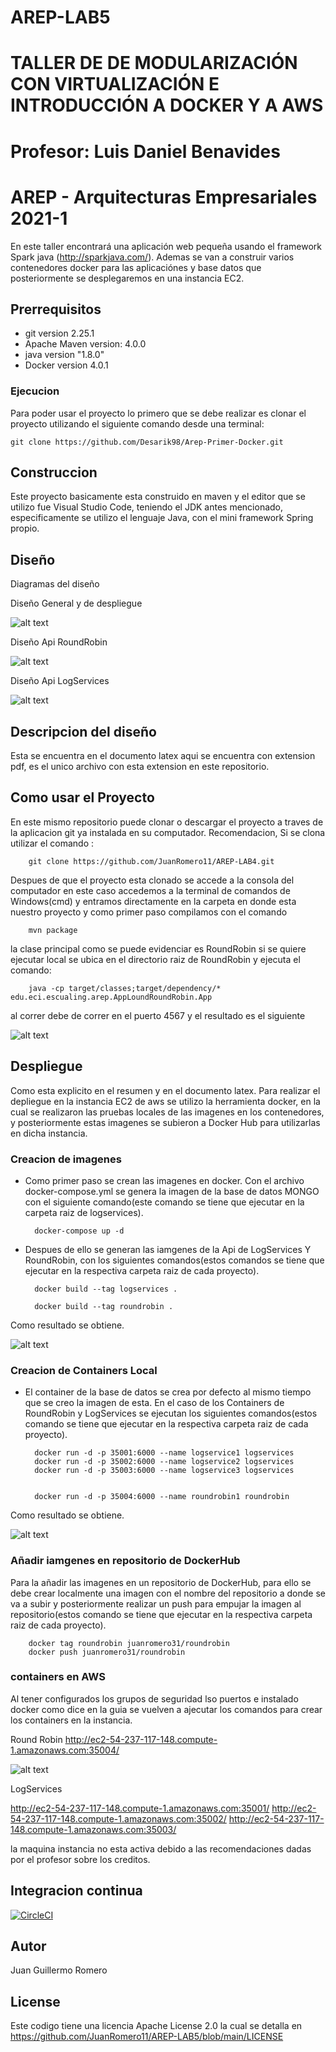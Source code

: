 # AREP-LAB5

# TALLER DE DE MODULARIZACIÓN CON VIRTUALIZACIÓN E INTRODUCCIÓN A DOCKER Y A AWS
# Profesor: Luis Daniel Benavides
# AREP - Arquitecturas Empresariales 2021-1

En este taller encontrará una aplicación web pequeña usando el framework Spark java (http://sparkjava.com/). 
Ademas se van a construir varios contenedores docker para las aplicaciónes y base datos que posteriormente
se desplegaremos en una instancia EC2. 

## Prerrequisitos

- git version 2.25.1
- Apache Maven version: 4.0.0
- java version "1.8.0"
- Docker version 4.0.1
### Ejecucion

Para poder usar el proyecto lo primero que se debe realizar es clonar el proyecto utilizando el siguiente comando desde una terminal:

```
git clone https://github.com/Desarik98/Arep-Primer-Docker.git
```
## Construccion

Este proyecto basicamente esta construido en maven y el editor que se utilizo fue Visual Studio Code, teniendo el JDK antes mencionado, especificamente se utilizo el lenguaje Java, con el mini framework Spring propio.

## Diseño

Diagramas del diseño

Diseño General y de despliegue

![alt text](https://github.com/JuanRomero11/AREP-LAB5/blob/main/images/general.PNG)

Diseño Api RoundRobin

![alt text](https://github.com/JuanRomero11/AREP-LAB5/blob/main/images/roundrobin.PNG)

Diseño Api LogServices

![alt text](https://github.com/JuanRomero11/AREP-LAB5/blob/main/images/logservices.PNG)



## Descripcion del diseño
Esta se encuentra en el documento latex aqui se encuentra con extension pdf, es el unico archivo con esta extension en este repositorio.

## Como usar el Proyecto
En este mismo repositorio puede clonar o descargar el proyecto a traves de la aplicacion git ya instalada en su computador. Recomendacion, Si se clona utilizar el comando :

        git clone https://github.com/JuanRomero11/AREP-LAB4.git

Despues de que el proyecto esta clonado se accede a la consola del computador en este caso accedemos a la terminal de comandos de Windows(cmd) y entramos directamente en la carpeta en donde esta nuestro proyecto y como primer paso compilamos con el comando

        mvn package

la clase principal como se puede evidenciar es RoundRobin si se quiere ejecutar local se ubica en el directorio raiz de RoundRobin y ejecuta el comando:

        java -cp target/classes;target/dependency/* edu.eci.escualing.arep.AppLoundRoundRobin.App

al correr debe de correr en el puerto 4567 y el resultado es el siguiente

![alt text](https://github.com/JuanRomero11/AREP-LAB5/blob/main/images/localRoundRobin.PNG)

## Despliegue

Como esta explicito en el resumen y en el documento latex. Para realizar el depliegue en la instancia EC2 de aws se utilizo la herramienta docker, en la cual se realizaron las pruebas locales de las imagenes en los contenedores, y posteriormente estas imagenes se subieron a Docker Hub para utilizarlas en dicha instancia.

### Creacion de imagenes

- Como primer paso se crean las imagenes en docker. Con el archivo docker-compose.yml se genera la imagen de la base de datos MONGO con el siguiente comando(este comando se tiene que ejecutar en la carpeta raiz de logservices).

        docker-compose up -d

- Despues de ello se generan las iamgenes de la Api de LogServices Y RoundRobin, con los siguientes comandos(estos comandos se tiene que ejecutar en la respectiva carpeta raiz de cada proyecto).

        docker build --tag logservices .
        
        docker build --tag roundrobin .

Como resultado se obtiene.

![alt text](https://github.com/JuanRomero11/AREP-LAB5/blob/main/images/dockerLocal.PNG)


### Creacion de Containers Local

- El container de la base de datos se crea por defecto al mismo tiempo que se creo la imagen de esta. En el caso de los Containers de RoundRobin y LogServices se ejecutan los siguientes comandos(estos comando se tiene que ejecutar en la respectiva carpeta raiz de
  cada proyecto).

        docker run -d -p 35001:6000 --name logservice1 logservices 
        docker run -d -p 35002:6000 --name logservice2 logservices 
        docker run -d -p 35003:6000 --name logservice3 logservices 


        docker run -d -p 35004:6000 --name roundrobin1 roundrobin

Como resultado se obtiene.

![alt text](https://github.com/JuanRomero11/AREP-LAB5/blob/main/images/dokcerLocal.PNG)

###  Añadir iamgenes en repositorio de DockerHub

Para la añadir las imagenes en un repositorio de DockerHub, para ello se debe crear localmente una imagen con el nombre del repositorio a donde se va a subir y posteriormente realizar un push para empujar la imagen al repositorio(estos comando se tiene que ejecutar en la respectiva carpeta raiz de cada proyecto).

        docker tag roundrobin juanromero31/roundrobin
        docker push juanromero31/roundrobin

### containers en AWS

Al tener configurados los grupos de seguridad lso puertos e instalado docker como dice en la guia se vuelven a ajecutar los comandos para crear los containers en la instancia.




Round Robin
http://ec2-54-237-117-148.compute-1.amazonaws.com:35004/

![alt text](https://github.com/JuanRomero11/AREP-LAB5/blob/main/images/aws.png)

LogServices

http://ec2-54-237-117-148.compute-1.amazonaws.com:35001/
http://ec2-54-237-117-148.compute-1.amazonaws.com:35002/
http://ec2-54-237-117-148.compute-1.amazonaws.com:35003/

la maquina instancia no esta activa debido a las recomendaciones dadas por el profesor sobre los creditos.

## Integracion continua

[![CircleCI](https://circleci.com/gh/circleci/circleci-docs.svg?style=svg)]()

## Autor
Juan Guillermo Romero
## License
Este codigo tiene una licencia Apache License 2.0 la cual se detalla en https://github.com/JuanRomero11/AREP-LAB5/blob/main/LICENSE